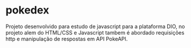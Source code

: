 # pokedex 
Projeto desenvolvido para estudo de javascript para a plataforma DIO, no projeto alem do HTML/CSS e Javascript tambem é abordado requisições http e manipulação de respostas em API PokeAPI.
